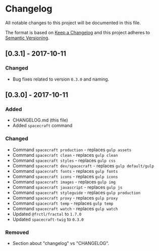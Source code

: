 # Changelog
All notable changes to this project will be documented in this file.

The format is based on [Keep a Changelog](http://keepachangelog.com/en/1.0.0/)
and this project adheres to [Semantic Versioning](http://semver.org/spec/v2.0.0.html).

## [0.3.1] - 2017-10-11

### Changed
- Bug fixes related to version `0.3.0` and naming.

## [0.3.0] - 2017-10-11

### Added
- CHANGELOG.md (this file)
- Added `spacecraft` command

### Changed
- Command `spacecraft production` - replaces `gulp assets`
- Command `spacecraft clean` - replaces `gulp clean`
- Command `spacecraft styles` - replaces `gulp css`
- Command `spacecraft dev/spacecraft` - replaces `gulp default/gulp`
- Command `spacecraft fonts` - replaces `gulp fonts`
- Command `spacecraft icons` - replaces `gulp icons`
- Command `spacecraft images` - replaces `gulp img`
- Command `spacecraft javascript` - replaces `gulp js`
- Command `spacecraft styleguide` - replaces `gulp production`
- Command `spacecraft proxy` - replaces `gulp proxy`
- Command `spacecraft temp` - replaces `gulp temp`
- Command `spacecraft watch` - replaces `gulp watch`
- Updated `@frctl/fractal` to `1.7.0`
- Updated `spacecraft-twig` to `0.3.0`

### Removed
- Section about "changelog" vs "CHANGELOG".